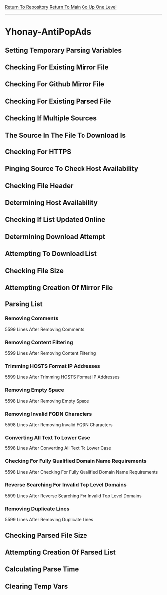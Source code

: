 [Return To Repository](https://github.com/deathbybandaid/piholeparser/)
[Return To Main](https://github.com/deathbybandaid/piholeparser/blob/master/RecentRunLogs/Mainlog.md)
[Go Up One Level](https://github.com/deathbybandaid/piholeparser/blob/master/RecentRunLogs/TopLevelScripts/30-Processing-External-Blacklists.md)
____________________________________
# Yhonay-AntiPopAds
## Setting Temporary Parsing Variables
## Checking For Existing Mirror File
## Checking For Github Mirror File
## Checking For Existing Parsed File
## Checking If Multiple Sources
## The Source In The File To Download Is
## Checking For HTTPS
## Pinging Source To Check Host Availability
## Checking File Header
## Determining Host Availability
## Checking If List Updated Online
## Determining Download Attempt
## Attempting To Download List
## Checking File Size
## Attempting Creation Of Mirror File
## Parsing List
### Removing Comments
5599 Lines After Removing Comments
### Removing Content Filtering
5599 Lines After Removing Content Filtering
### Trimming HOSTS Format IP Addresses
5599 Lines After Trimming HOSTS Format IP Addresses
### Removing Empty Space
5598 Lines After Removing Empty Space
### Removing Invalid FQDN Characters
5598 Lines After Removing Invalid FQDN Characters
### Converting All Text To Lower Case
5598 Lines After Converting All Text To Lower Case
### Checking For Fully Qualified Domain Name Requirements
5598 Lines After Checking For Fully Qualified Domain Name Requirements
### Reverse Searching For Invalid Top Level Domains
5599 Lines After Reverse Searching For Invalid Top Level Domains
### Removing Duplicate Lines
5599 Lines After Removing Duplicate Lines
## Checking Parsed File Size
## Attempting Creation Of Parsed List
## Calculating Parse Time
## Clearing Temp Vars
